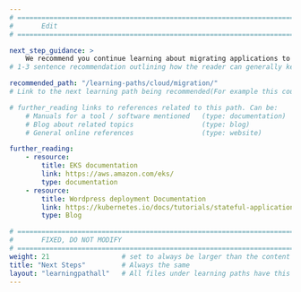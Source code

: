 ```yaml
---
# ================================================================================
#       Edit
# ================================================================================

next_step_guidance: >
    We recommend you continue learning about migrating applications to Arm. 
# 1-3 sentence recommendation outlining how the reader can generally keep learning about these topics, and a specific explanation of why the next step is being recommended.

recommended_path: "/learning-paths/cloud/migration/"
# Link to the next learning path being recommended(For example this could be /learning-paths/cloud/mongodb).

# further_reading links to references related to this path. Can be:
    # Manuals for a tool / software mentioned   (type: documentation)
    # Blog about related topics                 (type: blog)
    # General online references                 (type: website) 

further_reading:
    - resource:
        title: EKS documentation
        link: https://aws.amazon.com/eks/
        type: documentation
    - resource:
        title: Wordpress deployment Documentation
        link: https://kubernetes.io/docs/tutorials/stateful-application/mysql-wordpress-persistent-volume/
        type: Blog

# ================================================================================
#       FIXED, DO NOT MODIFY
# ================================================================================
weight: 21                  # set to always be larger than the content in this path, and one more than 'review'
title: "Next Steps"         # Always the same
layout: "learningpathall"   # All files under learning paths have this same wrapper
---
```

